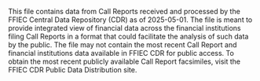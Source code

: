 This file contains data from Call Reports received and processed by the FFIEC Central Data Repository (CDR) as of 2025-05-01. The file is meant to provide integrated view of financial data across the financial institutions filing Call Reports in a format that could facilitate the analysis of such data by the public. The file may not contain the most recent Call Report and financial institutions data available in FFIEC CDR for public access. To obtain the most recent publicly available Call Report facsimiles, visit the FFIEC CDR Public Data Distribution site.
